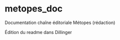 # metopes_doc
Documentation chaîne éditoriale Métopes (rédaction)

Édition du readme dans Dillinger
